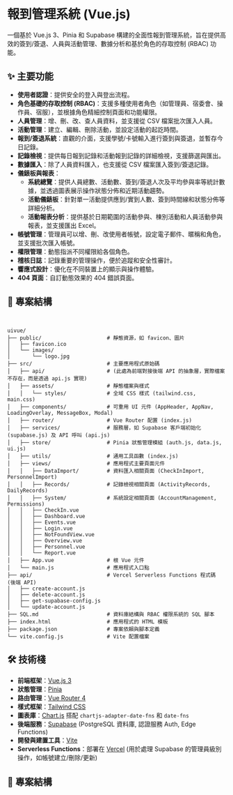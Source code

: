 # 報到管理系統 (Vue.js)

一個基於 Vue.js 3、Pinia 和 Supabase 構建的全面性報到管理系統，旨在提供高效的簽到/簽退、人員與活動管理、數據分析和基於角色的存取控制 (RBAC) 功能。

## ✨ 主要功能

* **使用者認證**：提供安全的登入與登出流程。
* **角色基礎的存取控制 (RBAC)**：支援多種使用者角色（如管理員、宿委會、操作員、宿服），並根據角色精細控制頁面和功能權限。
* **人員管理**：增、刪、改、查人員資料，並支援從 CSV 檔案批次匯入人員。
* **活動管理**：建立、編輯、刪除活動，並設定活動的起訖時間。
* **報到/簽退系統**：直觀的介面，支援學號/卡號輸入進行簽到與簽退，並暫存今日記錄。
* **記錄檢視**：提供每日報到記錄和活動報到記錄的詳細檢視，支援篩選與匯出。
* **數據匯入**：除了人員資料匯入，也支援從 CSV 檔案匯入簽到/簽退記錄。
* **儀錶板與報表**：
    * **系統總覽**：提供人員總數、活動數、簽到/簽退人次及平均參與率等統計數據，並透過圖表展示操作狀態分佈和近期活動趨勢。
    * **活動儀錶板**：針對單一活動提供應到/實到人數、簽到時間線和狀態分佈等詳細分析。
    * **活動報表分析**：提供基於日期範圍的活動參與、棟別活動和人員活動參與報表，並支援匯出 Excel。
* **帳號管理**：管理員可以增、刪、改使用者帳號，設定電子郵件、暱稱和角色，並支援批次匯入帳號。
* **權限管理**：動態指派不同權限給各個角色。
* **稽核日誌**：記錄重要的管理操作，便於追蹤和安全性審計。
* **響應式設計**：優化在不同裝置上的顯示與操作體驗。
* **404 頁面**：自訂動態效果的 404 錯誤頁面。

## 📁 專案結構
```


uivue/
├── public/                     # 靜態資源，如 favicon、圖片
│   ├── favicon.ico
│   └── images/
│       └── logo.jpg
├── src/                        # 主要應用程式原始碼
│   ├── api/                    # (此處為前端對接後端 API 的抽象層，實際檔案不存在，而是透過 api.js 實現)
│   ├── assets/                 # 靜態檔案與樣式
│   │   └── styles/             # 全域 CSS 樣式 (tailwind.css, main.css)
│   ├── components/             # 可重用 UI 元件 (AppHeader, AppNav, LoadingOverlay, MessageBox, Modal)
│   ├── router/                 # Vue Router 配置 (index.js)
│   ├── services/               # 服務層，如 Supabase 客戶端初始化 (supabase.js) 及 API 呼叫 (api.js)
│   ├── store/                  # Pinia 狀態管理模組 (auth.js, data.js, ui.js)
│   ├── utils/                  # 通用工具函數 (index.js)
│   ├── views/                  # 應用程式主要頁面元件
│   │   ├── DataImport/         # 資料匯入相關頁面 (CheckInImport, PersonnelImport)
│   │   ├── Records/            # 記錄檢視相關頁面 (ActivityRecords, DailyRecords)
│   │   ├── System/             # 系統設定相關頁面 (AccountManagement, Permissions)
│   │   ├── CheckIn.vue
│   │   ├── Dashboard.vue
│   │   ├── Events.vue
│   │   ├── Login.vue
│   │   ├── NotFoundView.vue
│   │   ├── Overview.vue
│   │   ├── Personnel.vue
│   │   └── Report.vue
│   ├── App.vue                 # 根 Vue 元件
│   └── main.js                 # 應用程式入口點
├── api/                        # Vercel Serverless Functions 程式碼 (後端 API)
│   ├── create-account.js
│   ├── delete-account.js
│   ├── get-supabase-config.js
│   └── update-account.js
├── SQL.md                      # 資料庫結構與 RBAC 權限系統的 SQL 腳本
├── index.html                  # 應用程式的 HTML 模板
├── package.json                # 專案依賴與腳本定義
└── vite.config.js              # Vite 配置檔案

```

## 🛠️ 技術棧

* **前端框架**：[Vue.js 3](https://vuejs.org/)
* **狀態管理**：[Pinia](https://pinia.vuejs.org/)
* **路由管理**：[Vue Router 4](https://router.vuejs.org/)
* **樣式框架**：[Tailwind CSS](https://tailwindcss.com/)
* **圖表庫**：[Chart.js](https://www.chartjs.org/) 搭配 `chartjs-adapter-date-fns` 和 `date-fns`
* **後端服務**：[Supabase](https://supabase.com/) (PostgreSQL 資料庫, 認證服務 Auth, Edge Functions)
* **開發與建置工具**：[Vite](https://vitejs.dev/)
* **Serverless Functions**：部署在 [Vercel](https://vercel.com/) (用於處理 Supabase 的管理員級別操作，如帳號建立/刪除/更新)

## 📁 專案結構